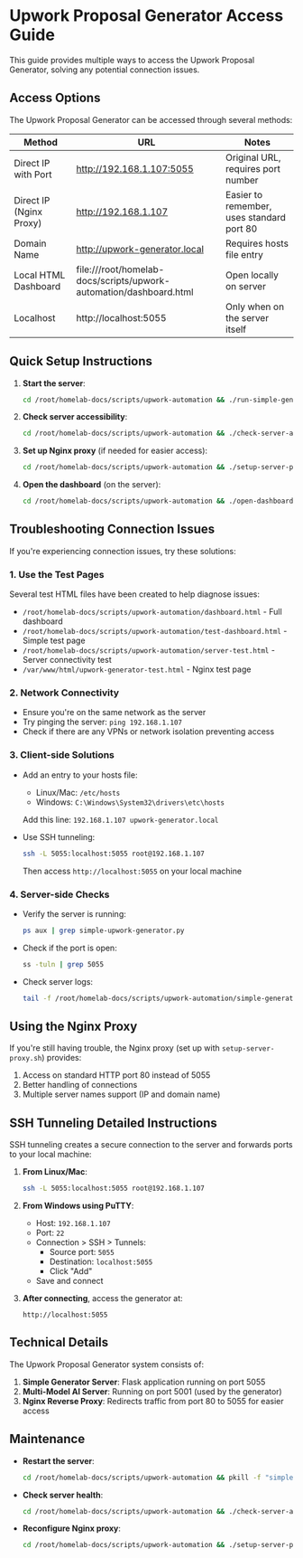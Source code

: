 # Upwork Proposal Generator Access Guide

This guide provides multiple ways to access the Upwork Proposal Generator, solving any potential connection issues.

## Access Options

The Upwork Proposal Generator can be accessed through several methods:

| Method | URL | Notes |
|--------|-----|-------|
| Direct IP with Port | http://192.168.1.107:5055 | Original URL, requires port number |
| Direct IP (Nginx Proxy) | http://192.168.1.107 | Easier to remember, uses standard port 80 |
| Domain Name | http://upwork-generator.local | Requires hosts file entry |
| Local HTML Dashboard | file:///root/homelab-docs/scripts/upwork-automation/dashboard.html | Open locally on server |
| Localhost | http://localhost:5055 | Only when on the server itself |

## Quick Setup Instructions

1. **Start the server**:
   ```bash
   cd /root/homelab-docs/scripts/upwork-automation && ./run-simple-generator.sh
   ```

2. **Check server accessibility**:
   ```bash
   cd /root/homelab-docs/scripts/upwork-automation && ./check-server-access.sh
   ```

3. **Set up Nginx proxy** (if needed for easier access):
   ```bash
   cd /root/homelab-docs/scripts/upwork-automation && ./setup-server-proxy.sh
   ```

4. **Open the dashboard** (on the server):
   ```bash
   cd /root/homelab-docs/scripts/upwork-automation && ./open-dashboard.sh
   ```

## Troubleshooting Connection Issues

If you're experiencing connection issues, try these solutions:

### 1. Use the Test Pages

Several test HTML files have been created to help diagnose issues:

- `/root/homelab-docs/scripts/upwork-automation/dashboard.html` - Full dashboard
- `/root/homelab-docs/scripts/upwork-automation/test-dashboard.html` - Simple test page
- `/root/homelab-docs/scripts/upwork-automation/server-test.html` - Server connectivity test
- `/var/www/html/upwork-generator-test.html` - Nginx test page

### 2. Network Connectivity

- Ensure you're on the same network as the server
- Try pinging the server: `ping 192.168.1.107`
- Check if there are any VPNs or network isolation preventing access

### 3. Client-side Solutions

- Add an entry to your hosts file:
  - Linux/Mac: `/etc/hosts`
  - Windows: `C:\Windows\System32\drivers\etc\hosts`
  
  Add this line: `192.168.1.107 upwork-generator.local`

- Use SSH tunneling:
  ```bash
  ssh -L 5055:localhost:5055 root@192.168.1.107
  ```
  Then access `http://localhost:5055` on your local machine

### 4. Server-side Checks

- Verify the server is running:
  ```bash
  ps aux | grep simple-upwork-generator.py
  ```

- Check if the port is open:
  ```bash
  ss -tuln | grep 5055
  ```

- Check server logs:
  ```bash
  tail -f /root/homelab-docs/scripts/upwork-automation/simple-generator.log
  ```

## Using the Nginx Proxy

If you're still having trouble, the Nginx proxy (set up with `setup-server-proxy.sh`) provides:

1. Access on standard HTTP port 80 instead of 5055
2. Better handling of connections
3. Multiple server names support (IP and domain name)

## SSH Tunneling Detailed Instructions

SSH tunneling creates a secure connection to the server and forwards ports to your local machine:

1. **From Linux/Mac**:
   ```bash
   ssh -L 5055:localhost:5055 root@192.168.1.107
   ```

2. **From Windows using PuTTY**:
   - Host: `192.168.1.107`
   - Port: `22`
   - Connection > SSH > Tunnels:
     - Source port: `5055`
     - Destination: `localhost:5055`
     - Click "Add"
   - Save and connect

3. **After connecting**, access the generator at:
   ```
   http://localhost:5055
   ```

## Technical Details

The Upwork Proposal Generator system consists of:

1. **Simple Generator Server**: Flask application running on port 5055
2. **Multi-Model AI Server**: Running on port 5001 (used by the generator)
3. **Nginx Reverse Proxy**: Redirects traffic from port 80 to 5055 for easier access

## Maintenance

- **Restart the server**:
  ```bash
  cd /root/homelab-docs/scripts/upwork-automation && pkill -f "simple-upwork-generator.py" && ./run-simple-generator.sh
  ```

- **Check server health**:
  ```bash
  cd /root/homelab-docs/scripts/upwork-automation && ./check-server-access.sh
  ```

- **Reconfigure Nginx proxy**:
  ```bash
  cd /root/homelab-docs/scripts/upwork-automation && ./setup-server-proxy.sh
  ``` 